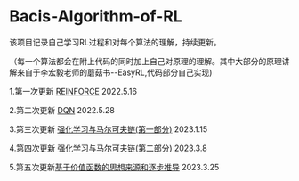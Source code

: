 # Bacis-Algorithm-of-RL
该项目记录自己学习RL过程和对每个算法的理解，持续更新。

（每一个算法都会在附上代码的同时加上自己对原理的理解。其中大部分的原理讲解来自于李宏毅老师的蘑菇书--EasyRL,代码部分自己实现)

1.第一次更新 [REINFORCE](https://github.com/Evanwu1125/Bacis-Algorithm-of-RL/blob/main/REINFORCE.ipynb) 2022.5.16

2.第二次更新 [DQN](https://github.com/Evanwu1125/Bacis-Algorithm-of-RL/blob/main/DQN.ipynb) 2022.5.28

3.第三次更新 [强化学习与马尔可夫链(第一部分)](https://github.com/Evanwu1125/Bacis-Algorithm-of-RL/blob/main/%E5%BC%BA%E5%8C%96%E5%AD%A6%E4%B9%A0%E4%B8%8E%E9%A9%AC%E5%B0%94%E5%8F%AF%E5%A4%AB%E9%93%BE/%E5%BC%BA%E5%8C%96%E5%AD%A6%E4%B9%A0%E4%B8%8E%E9%A9%AC%E5%B0%94%E5%8F%AF%E5%A4%AB%E9%93%BE%EF%BC%88%E7%AC%AC%E4%B8%80%E9%83%A8%E5%88%86%EF%BC%89.ipynb) 2023.1.15

4.第四次更新 [强化学习与马尔可夫链(第二部分)](https://github.com/Evanwu1125/Bacis-Algorithm-of-RL/blob/main/%E5%BC%BA%E5%8C%96%E5%AD%A6%E4%B9%A0%E4%B8%8E%E9%A9%AC%E5%B0%94%E5%8F%AF%E5%A4%AB%E9%93%BE/%E5%BC%BA%E5%8C%96%E5%AD%A6%E4%B9%A0%E5%92%8C%E9%A9%AC%E5%B0%94%E5%8F%AF%E5%A4%AB%E9%93%BE%EF%BC%88%E7%AC%AC%E4%BA%8C%E9%83%A8%E5%88%86%EF%BC%89.ipynb) 2023.3.8

5.第五次更新[基于价值函数的思想来源和逐步推导](https://github.com/Evanwu1125/Bacis-Algorithm-of-RL/blob/main/%E5%9F%BA%E4%BA%8E%E4%BB%B7%E5%80%BC%E5%87%BD%E6%95%B0%E7%9A%84%E5%BC%BA%E5%8C%96%E5%AD%A6%E4%B9%A0%E7%AE%97%E6%B3%95/%E5%9F%BA%E4%BA%8E%E4%BB%B7%E5%80%BC%E5%87%BD%E6%95%B0%E7%9A%84%E6%80%9D%E6%83%B3%E6%9D%A5%E6%BA%90%E4%B8%8E%E9%80%90%E6%AD%A5%E6%8E%A8%E5%AF%BC/%E5%9F%BA%E4%BA%8E%E4%BB%B7%E5%80%BC%E5%87%BD%E6%95%B0%E7%9A%84%E6%80%9D%E6%83%B3%E6%9D%A5%E6%BA%90%E4%B8%8E%E9%80%90%E6%AD%A5%E6%8E%A8%E5%AF%BC.md) 2023.3.25

